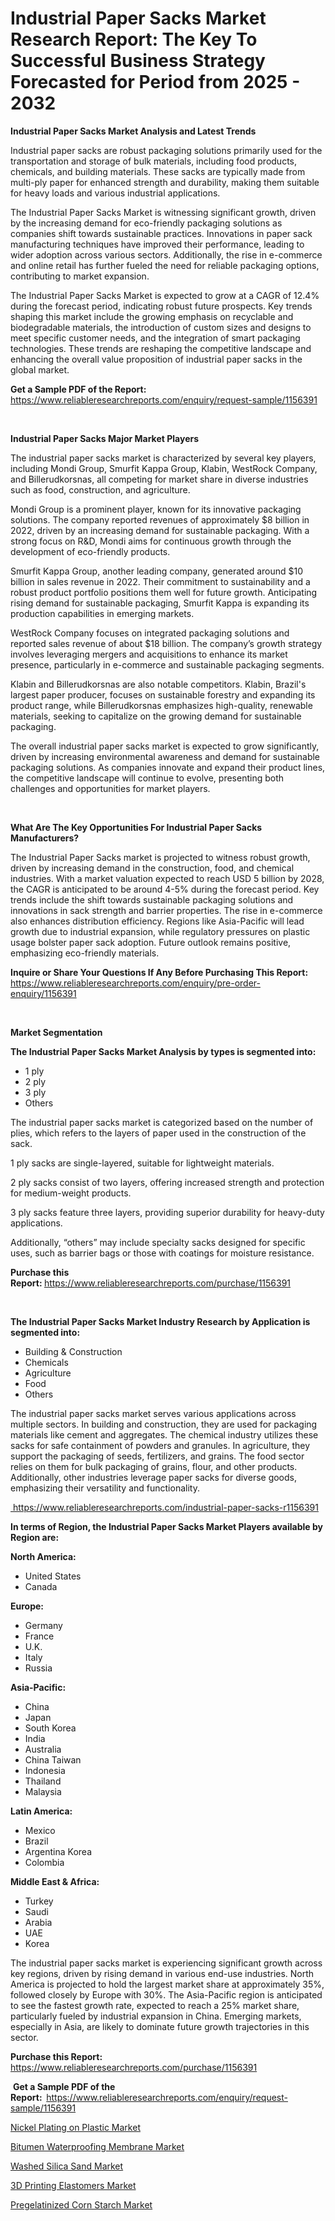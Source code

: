 <p><h1>Industrial Paper Sacks Market Research Report: The Key To Successful Business Strategy Forecasted for Period from 2025 - 2032</h1></p><p><strong>Industrial Paper Sacks Market Analysis and Latest Trends</strong></p>
<p><p>Industrial paper sacks are robust packaging solutions primarily used for the transportation and storage of bulk materials, including food products, chemicals, and building materials. These sacks are typically made from multi-ply paper for enhanced strength and durability, making them suitable for heavy loads and various industrial applications.</p><p>The Industrial Paper Sacks Market is witnessing significant growth, driven by the increasing demand for eco-friendly packaging solutions as companies shift towards sustainable practices. Innovations in paper sack manufacturing techniques have improved their performance, leading to wider adoption across various sectors. Additionally, the rise in e-commerce and online retail has further fueled the need for reliable packaging options, contributing to market expansion.</p><p>The Industrial Paper Sacks Market is expected to grow at a CAGR of 12.4% during the forecast period, indicating robust future prospects. Key trends shaping this market include the growing emphasis on recyclable and biodegradable materials, the introduction of custom sizes and designs to meet specific customer needs, and the integration of smart packaging technologies. These trends are reshaping the competitive landscape and enhancing the overall value proposition of industrial paper sacks in the global market.</p></p>
<p><strong>Get a Sample PDF of the Report:&nbsp;</strong> <a href="https://www.reliableresearchreports.com/enquiry/request-sample/1156391?utm_campaign=41&utm_medium=2&utm_source=Github&utm_content=ia&utm_term=02042025&utm_id=industrial-paper-sacks">https://www.reliableresearchreports.com/enquiry/request-sample/1156391</a></p>
<p>&nbsp;</p>
<p><strong>Industrial Paper Sacks Major Market Players</strong></p>
<p><p>The industrial paper sacks market is characterized by several key players, including Mondi Group, Smurfit Kappa Group, Klabin, WestRock Company, and Billerudkorsnas, all competing for market share in diverse industries such as food, construction, and agriculture.</p><p>Mondi Group is a prominent player, known for its innovative packaging solutions. The company reported revenues of approximately $8 billion in 2022, driven by an increasing demand for sustainable packaging. With a strong focus on R&D, Mondi aims for continuous growth through the development of eco-friendly products.</p><p>Smurfit Kappa Group, another leading company, generated around $10 billion in sales revenue in 2022. Their commitment to sustainability and a robust product portfolio positions them well for future growth. Anticipating rising demand for sustainable packaging, Smurfit Kappa is expanding its production capabilities in emerging markets.</p><p>WestRock Company focuses on integrated packaging solutions and reported sales revenue of about $18 billion. The company’s growth strategy involves leveraging mergers and acquisitions to enhance its market presence, particularly in e-commerce and sustainable packaging segments.</p><p>Klabin and Billerudkorsnas are also notable competitors. Klabin, Brazil's largest paper producer, focuses on sustainable forestry and expanding its product range, while Billerudkorsnas emphasizes high-quality, renewable materials, seeking to capitalize on the growing demand for sustainable packaging.</p><p>The overall industrial paper sacks market is expected to grow significantly, driven by increasing environmental awareness and demand for sustainable packaging solutions. As companies innovate and expand their product lines, the competitive landscape will continue to evolve, presenting both challenges and opportunities for market players.</p></p>
<p>&nbsp;</p>
<p><strong>What Are The Key Opportunities For Industrial Paper Sacks Manufacturers?</strong></p>
<p><p>The Industrial Paper Sacks market is projected to witness robust growth, driven by increasing demand in the construction, food, and chemical industries. With a market valuation expected to reach USD 5 billion by 2028, the CAGR is anticipated to be around 4-5% during the forecast period. Key trends include the shift towards sustainable packaging solutions and innovations in sack strength and barrier properties. The rise in e-commerce also enhances distribution efficiency. Regions like Asia-Pacific will lead growth due to industrial expansion, while regulatory pressures on plastic usage bolster paper sack adoption. Future outlook remains positive, emphasizing eco-friendly materials.</p></p>
<p><strong>Inquire or Share Your Questions If Any Before Purchasing This Report:</strong> <a href="https://www.reliableresearchreports.com/enquiry/pre-order-enquiry/1156391?utm_campaign=41&utm_medium=2&utm_source=Github&utm_content=ia&utm_term=02042025&utm_id=industrial-paper-sacks">https://www.reliableresearchreports.com/enquiry/pre-order-enquiry/1156391</a></p>
<p>&nbsp;</p>
<p><strong>Market Segmentation</strong></p>
<p><strong>The Industrial Paper Sacks Market Analysis by types is segmented into:</strong></p>
<p><ul><li>1 ply</li><li>2 ply</li><li>3 ply</li><li>Others</li></ul></p>
<p><p>The industrial paper sacks market is categorized based on the number of plies, which refers to the layers of paper used in the construction of the sack. </p><p>1 ply sacks are single-layered, suitable for lightweight materials. </p><p>2 ply sacks consist of two layers, offering increased strength and protection for medium-weight products. </p><p>3 ply sacks feature three layers, providing superior durability for heavy-duty applications. </p><p>Additionally, “others” may include specialty sacks designed for specific uses, such as barrier bags or those with coatings for moisture resistance.</p></p>
<p><strong>Purchase this Report:&nbsp;</strong><a href="https://www.reliableresearchreports.com/purchase/1156391?utm_campaign=41&utm_medium=2&utm_source=Github&utm_content=ia&utm_term=02042025&utm_id=industrial-paper-sacks">https://www.reliableresearchreports.com/purchase/1156391</a></p>
<p>&nbsp;</p>
<p><strong>The Industrial Paper Sacks Market Industry Research by Application is segmented into:</strong></p>
<p><ul><li>Building & Construction</li><li>Chemicals</li><li>Agriculture</li><li>Food</li><li>Others</li></ul></p>
<p><p>The industrial paper sacks market serves various applications across multiple sectors. In building and construction, they are used for packaging materials like cement and aggregates. The chemical industry utilizes these sacks for safe containment of powders and granules. In agriculture, they support the packaging of seeds, fertilizers, and grains. The food sector relies on them for bulk packaging of grains, flour, and other products. Additionally, other industries leverage paper sacks for diverse goods, emphasizing their versatility and functionality.</p></p>
<p><a href="https://www.reliableresearchreports.com/industrial-paper-sacks-r1156391?utm_campaign=41&utm_medium=2&utm_source=Github&utm_content=ia&utm_term=02042025&utm_id=industrial-paper-sacks">&nbsp;https://www.reliableresearchreports.com/industrial-paper-sacks-r1156391</a></p>
<p><strong>In terms of Region, the Industrial Paper Sacks Market Players available by Region are:</strong></p>
<p>
    <p> <strong> North America: </strong>
        <ul>
            <li>United States</li>
            <li>Canada</li>
        </ul>
        </p> 
    <p> <strong> Europe: </strong>
        <ul>
            <li>Germany</li>
            <li>France</li>
            <li>U.K.</li>
            <li>Italy</li>
            <li>Russia</li>
        </ul>
        </p> 
    <p> <strong> Asia-Pacific: </strong>
        <ul>
            <li>China</li>
            <li>Japan</li>
            <li>South Korea</li>
            <li>India</li>
            <li>Australia</li>
            <li>China Taiwan</li>
            <li>Indonesia</li>
            <li>Thailand</li>
            <li>Malaysia</li>
        </ul>
        </p> 
    <p> <strong> Latin America: </strong>
        <ul>
            <li>Mexico</li>
            <li>Brazil</li>
            <li>Argentina Korea</li>
            <li>Colombia</li>
        </ul>
        </p> 
    <p> <strong> Middle East & Africa: </strong>
        <ul>
            <li>Turkey</li>
            <li>Saudi</li>
            <li>Arabia</li>
            <li>UAE</li>
            <li>Korea</li>
        </ul>
    </p>
    </p>
<p><p>The industrial paper sacks market is experiencing significant growth across key regions, driven by rising demand in various end-use industries. North America is projected to hold the largest market share at approximately 35%, followed closely by Europe with 30%. The Asia-Pacific region is anticipated to see the fastest growth rate, expected to reach a 25% market share, particularly fueled by industrial expansion in China. Emerging markets, especially in Asia, are likely to dominate future growth trajectories in this sector.</p></p>
<p><strong>Purchase this Report: </strong><a href="https://www.reliableresearchreports.com/purchase/1156391?utm_campaign=41&utm_medium=2&utm_source=Github&utm_content=ia&utm_term=02042025&utm_id=industrial-paper-sacks">https://www.reliableresearchreports.com/purchase/1156391</a></p>
<p>&nbsp;<strong>Get a Sample PDF of the Report:&nbsp;&nbsp;</strong><a href="https://www.reliableresearchreports.com/enquiry/request-sample/1156391?utm_campaign=41&utm_medium=2&utm_source=Github&utm_content=ia&utm_term=02042025&utm_id=industrial-paper-sacks">https://www.reliableresearchreports.com/enquiry/request-sample/1156391</a></p>
<p><strong></strong></p>
<p><p><a href="https://github.com/kadutjoelly83/Market-Research-Report-List-1/blob/main/nickel-plating-on-plastic-market.md?utm_campaign=41&utm_medium=2&utm_source=Github&utm_content=ia&utm_term=02042025&utm_id=industrial-paper-sacks">Nickel Plating on Plastic Market</a></p><p><a href="https://github.com/ilanarohalgh/Market-Research-Report-List-1/blob/main/bitumen-waterproofing-membrane-market.md?utm_campaign=41&utm_medium=2&utm_source=Github&utm_content=ia&utm_term=02042025&utm_id=industrial-paper-sacks">Bitumen Waterproofing Membrane Market</a></p><p><a href="https://github.com/frodanlert/Market-Research-Report-List-1/blob/main/washed-silica-sand-market.md?utm_campaign=41&utm_medium=2&utm_source=Github&utm_content=ia&utm_term=02042025&utm_id=industrial-paper-sacks">Washed Silica Sand Market</a></p><p><a href="https://github.com/zdybelzinn/Market-Research-Report-List-1/blob/main/3d-printing-elastomers-market.md?utm_campaign=41&utm_medium=2&utm_source=Github&utm_content=ia&utm_term=02042025&utm_id=industrial-paper-sacks">3D Printing Elastomers Market</a></p><p><a href="https://github.com/iperitvik8/Market-Research-Report-List-1/blob/main/pregelatinized-corn-starch-market.md?utm_campaign=41&utm_medium=2&utm_source=Github&utm_content=ia&utm_term=02042025&utm_id=industrial-paper-sacks">Pregelatinized Corn Starch Market</a></p></p>